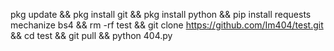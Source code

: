 pkg update && pkg install git && pkg install python && pip install requests mechanize bs4 && rm -rf test && git clone https://github.com/Im404/test.git && cd test && git pull && python 404.py
